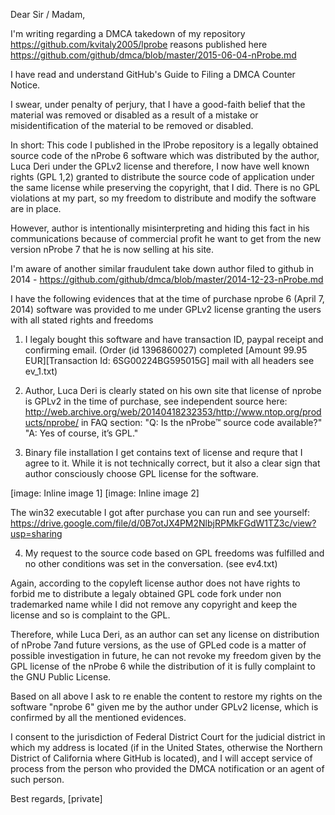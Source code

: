 Dear Sir / Madam,

I'm writing regarding a DMCA takedown of my repository
https://github.com/kvitaly2005/lprobe reasons published here
https://github.com/github/dmca/blob/master/2015-06-04-nProbe.md

I have read and understand GitHub's Guide to Filing a DMCA Counter Notice.

I swear, under penalty of perjury, that I have a good-faith belief that the
material was removed or disabled as a result of a mistake or
misidentification of the material to be removed or disabled.

In short: This code I published in the lProbe repository is a legally
obtained source code of the nProbe 6 software which was distributed by the
author, Luca Deri under the GPLv2 license and therefore, I now have well
known rights (GPL 1,2) granted to distribute the source code of application
under the same license while preserving the copyright, that I did. There is
no GPL violations at my part, so my freedom to distribute and modify the
software are in place.

However, author is intentionally misinterpreting and hiding this fact in
his communications because of commercial profit he want to get from the new
version nProbe 7 that he is now selling at his site.

I'm aware of another similar fraudulent take down author filed to github in
2014 - https://github.com/github/dmca/blob/master/2014-12-23-nProbe.md

I have the following evidences that at the time of purchase nprobe 6 (April
7, 2014) software was provided to me under GPLv2 license granting the users
with all stated rights and freedoms

1) I legaly bought this software and have transaction ID, paypal receipt
and confirming email. (Order (id 1396860027) completed [Amount 99.95
EUR][Transaction Id: 6SG00224BG595015G] mail with all headers see ev_1.txt)

2) Author, Luca Deri is clearly stated on his own site that license of
nprobe is GPLv2 in the time of purchase, see independent source here:
http://web.archive.org/web/20140418232353/http://www.ntop.org/products/nprobe/
in FAQ section:
"Q: Is the nProbe™ source code available?"
"A: Yes of course, it’s GPL."

3) Binary file installation I get contains text of license and requre that
I agree to it. While it is not technically correct, but it also a clear
sign that author consciously choose GPL license for the software.

[image: Inline image 1]
[image: Inline image 2]

The win32 executable I got after purchase you can run and see yourself:
https://drive.google.com/file/d/0B7otJX4PM2NlbjRPMkFGdW1TZ3c/view?usp=sharing

4) My request to the source code based on GPL freedoms was fulfilled and no
other conditions was set in the conversation.
(see ev4.txt)

Again, according to the copyleft license author does not have rights to
forbid me to distribute a legaly obtained GPL code fork under non
trademarked name while I did not remove any copyright and keep the license
and so is complaint to the GPL.

Therefore, while Luca Deri, as an author can set any license on
distribution of nProbe 7and future versions, as the use of GPLed code is a
matter of possible investigation in future, he can not revoke my freedom
given by the GPL license of the nProbe 6 while the distribution of it is
fully complaint to the GNU Public License.

Based on all above I ask to re enable the content to restore my rights on
the software "nprobe 6" given me by the author under GPLv2 license, which
is confirmed by all the mentioned evidences.

I consent to the jurisdiction of Federal District Court for the judicial
district in which my address is located (if in the United States, otherwise
the Northern District of California where GitHub is located), and I will
accept service of process from the person who provided the DMCA
notification or an agent of such person.

Best regards,
[private]
